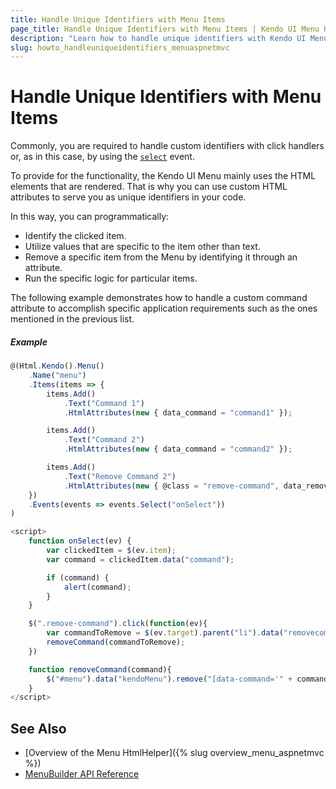```yaml
---
title: Handle Unique Identifiers with Menu Items
page_title: Handle Unique Identifiers with Menu Items | Kendo UI Menu HtmlHelper
description: "Learn how to handle unique identifiers with Kendo UI Menu items in ASP.NET MVC applications."
slug: howto_handleuniqueidentifiers_menuaspnetmvc
---
```


# Handle Unique Identifiers with Menu Items

Commonly, you are required to handle custom identifiers with click handlers or, as in this case, by using the [`select`](/api/javascript/ui/menu#events-select) event.

To provide for the functionality, the Kendo UI Menu mainly uses the HTML elements that are rendered. That is why you can use custom HTML attributes to serve you as unique identifiers in your code.  

In this way, you can programmatically:

* Identify the clicked item.
* Utilize values that are specific to the item other than text.
* Remove a specific item from the Menu by identifying it through an attribute.
* Run the specific logic for particular items.

The following example demonstrates how to handle a custom command attribute to accomplish specific application requirements such as the ones mentioned in the previous list.

##### Example

```js
@(Html.Kendo().Menu()
    .Name("menu")
    .Items(items => {
        items.Add()
            .Text("Command 1")
            .HtmlAttributes(new { data_command = "command1" });

        items.Add()
            .Text("Command 2")
            .HtmlAttributes(new { data_command = "command2" });

        items.Add()
            .Text("Remove Command 2")
            .HtmlAttributes(new { @class = "remove-command", data_removecommand = "command2" });
    })
    .Events(events => events.Select("onSelect"))
)

<script>
    function onSelect(ev) {
        var clickedItem = $(ev.item);
        var command = clickedItem.data("command");

        if (command) {
            alert(command);
        }
    }

    $(".remove-command").click(function(ev){
        var commandToRemove = $(ev.target).parent("li").data("removecommand");
        removeCommand(commandToRemove);
    })

    function removeCommand(command){
        $("#menu").data("kendoMenu").remove("[data-command='" + command + "']");
    }
</script>
```

## See Also

* [Overview of the Menu HtmlHelper]({% slug overview_menu_aspnetmvc %})
* [MenuBuilder API Reference](http://docs.telerik.com/kendo-ui/api/Kendo.Mvc.UI.Fluent/MenuBuilder)
